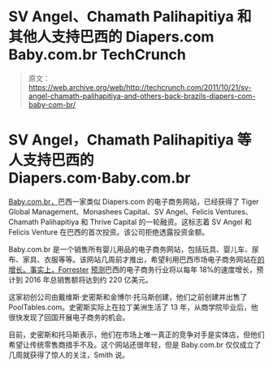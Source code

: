 # SV Angel、Chamath Palihapitiya 和其他人支持巴西的 Diapers.com Baby.com.br TechCrunch

> 原文：<https://web.archive.org/web/http://techcrunch.com/2011/10/21/sv-angel-chamath-palihapitiya-and-others-back-brazils-diapers-com-baby-com-br/>

# SV Angel，Chamath Palihapitiya 等人支持巴西的 Diapers.com·Baby.com.br

[Baby.com.br，](https://web.archive.org/web/20230204203011/http://baby.com.br/)巴西一家类似 Diapers.com 的电子商务网站，已经获得了 Tiger Global Management、Monashees Capital、SV Angel、Felicis Ventures、Chamath Palihapitiya 和 Thrive Capital 的一轮融资。这标志着 SV Angel 和 Felicis Venture 在巴西的首次投资。该公司拒绝透露投资金额。

Baby.com.br 是一个销售所有婴儿用品的电子商务网站，包括玩具、婴儿车、尿布、家具、衣服等等。该网站几周前才推出，希望利用巴西市场电子商务网站在[的增长。事实上，Forrester](https://web.archive.org/web/20230204203011/https://techcrunch.com/2011/09/07/redpoint-and-accel-back-brazils-online-subscription-e-commerce-site-shoes4you/) [预测](https://web.archive.org/web/20230204203011/https://techcrunch.com/2011/06/07/japanese-online-retail-giant-rakuten-buys-brazilian-e-commerce-company-ikeda/)巴西的电子商务行业将以每年 18%的速度增长，预计到 2016 年总销售额将达到约 220 亿美元。

这家初创公司由戴维斯·史密斯和金博尔·托马斯创建，他们之前创建并出售了 PoolTables.com。史密斯实际上在拉丁美洲生活了 13 年，从商学院毕业后，他很快发现了回国开展电子商务的机会。

目前，史密斯和托马斯表示，他们在市场上唯一真正的竞争对手是实体店，但他们希望让传统零售商措手不及。这个网站还很年轻，但是 Baby.com.br 仅仅成立了几周就获得了惊人的关注，Smith 说。